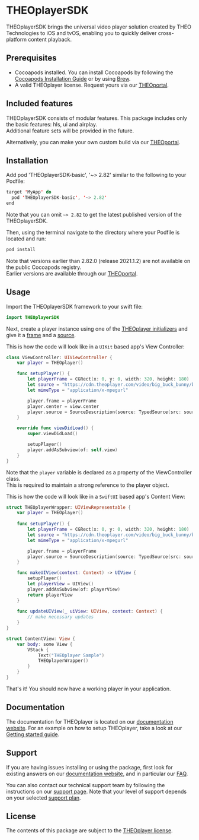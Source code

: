 # THEOplayerSDK

THEOplayerSDK brings the universal video player solution created by THEO Technologies to iOS and tvOS, enabling you to quickly deliver cross-platform content playback.

## Prerequisites

-   Cocoapods installed. You can install Cocoapods by following the [Cocoapods Installation Guide](https://guides.cocoapods.org/using/getting-started.html#installation) or by using [Brew](https://formulae.brew.sh/formula/cocoapods).
-   A valid THEOplayer license. Request yours via our [THEOportal](https://portal.theoplayer.com).

## Included features

THEOplayerSDK consists of modular features. This package includes only the basic features: hls, ui and airplay.  
Additional feature sets will be provided in the future.

Alternatively, you can make your own custom build via our [THEOportal](https://portal.theoplayer.com).

## Installation

Add pod 'THEOplayerSDK-basic', '~> 2.82' similar to the following to your Podfile:

```swift
target 'MyApp' do
  pod 'THEOplayerSDK-basic', '~> 2.82'
end
```

Note that you can omit `~> 2.82` to get the latest published version of the THEOplayerSDK.

Then, using the terminal navigate to the directory where your Podfile is located and run:

```bash
pod install
```

Note that versions earlier than 2.82.0 (release 2021.1.2) are not available on the public Cocoapods registry.  
Earlier versions are available through our [THEOportal](https://portal.theoplayer.com).

## Usage

Import the THEOplayerSDK framework to your swift file:

```swift
import THEOplayerSDK
```

Next, create a player instance using one of the [THEOplayer initializers](https://docs.theoplayer.com/api-reference/ios/Classes/THEOplayer.html) and give it a [frame](https://docs.theoplayer.com/api-reference/ios/Classes/THEOplayer.html#/s:13THEOplayerSDK0A0C5frameSo6CGRectVvp) and a [source](https://docs.theoplayer.com/api-reference/ios/Classes/SourceDescription.html).

This is how the code will look like in a `UIKit` based app's View Controller:

```swift
class ViewController: UIViewController {
    var player = THEOplayer()

    func setupPlayer() {
        let playerFrame = CGRect(x: 0, y: 0, width: 320, height: 180)
        let source = "https://cdn.theoplayer.com/video/big_buck_bunny/big_buck_bunny.m3u8"
        let mimeType = "application/x-mpegurl"

        player.frame = playerFrame
        player.center = view.center
        player.source = SourceDescription(source: TypedSource(src: source, type: mimeType))
    }

    override func viewDidLoad() {
        super.viewDidLoad()

        setupPlayer()
        player.addAsSubview(of: self.view)
    }
}
```

Note that the `player` variable is declared as a property of the ViewController class.  
This is required to maintain a strong reference to the player object.

This is how the code will look like in a `SwiftUI` based app's Content View:

```swift
struct THEOplayerWrapper: UIViewRepresentable {
    var player = THEOplayer()
    
    func setupPlayer() {
        let playerFrame = CGRect(x: 0, y: 0, width: 320, height: 180)
        let source = "https://cdn.theoplayer.com/video/big_buck_bunny/big_buck_bunny.m3u8"
        let mimeType = "application/x-mpegurl"

        player.frame = playerFrame
        player.source = SourceDescription(source: TypedSource(src: source, type: mimeType))
    }

    func makeUIView(context: Context) -> UIView {
        setupPlayer()
        let playerView = UIView()
        player.addAsSubview(of: playerView)
        return playerView
    }
    
    func updateUIView(_ uiView: UIView, context: Context) {
        // make necessary updates
    }
}

struct ContentView: View {
    var body: some View {
        VStack {
            Text("THEOplayer Sample")
            THEOplayerWrapper()
        }
    }
}
```

That's it! You should now have a working player in your application.

## Documentation

The documentation for THEOplayer is located on our [documentation website](https://docs.theoplayer.com).
For an example on how to setup THEOplayer, take a look at our [Getting started guide](https://docs.theoplayer.com/getting-started/01-sdks/03-ios/00-getting-started.md).

## Support

If you are having issues installing or using the package, first look for existing answers on our [documentation website](https://docs.theoplayer.com/),
and in particular our [FAQ](https://docs.theoplayer.com/faq/00-introduction.md).

You can also contact our technical support team by following the instructions on our [support page](https://docs.theoplayer.com/faq/00-introduction.md).
Note that your level of support depends on your selected [support plan](https://www.theoplayer.com/supportplans).

## License

The contents of this package are subject to the [THEOplayer license](https://www.theoplayer.com/terms).